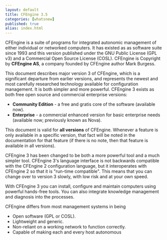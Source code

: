 ```yaml
---
layout: default
title: CFEngine 3.5 
categories: [whatsnew]
published: true
alias: index.html
---
```


CFEngine is a suite of programs for integrated autonomic management
of either individual or networked computers. It has existed as as
software suite since 1993 and this version published under the GNU
Public License (GPL v3) and a Commercial Open Source License
(COSL). CFEngine is Copyright by **CFEngine AS**, a company founded
by CFEngine author Mark Burgess.

This document describes major version 3 of CFEngine, which is a
significant departure from earlier versions, and represents the
newest and most carefully researched technology available for
configuration management. It is both simpler and more powerful.
CFEngine 3 exists as both free open source and commercial
enterprise versions:

-   **Community Edition** - a free and gratis core of the software
    (available now).
-   **Enterprise** - a commercial enhanced version for basic
    enterprise needs (available now; previously known as Nova).

This document is valid for **all versions** of CFEngine. Whenever a
feature is only available in a specific version, that fact will be
noted in the documentation for that feature (if there is no note,
then that feature is available in all versions).

CFEngine 3 has been changed to be both a more powerful tool and a
much simpler tool. CFEngine 3's language interface is not backwards
compatible with the CFEngine 2 configuration language, but it
interoperates with CFEngine 2 so that it is "run-time compatible".
This means that you can change over to version 3 slowly, with low
risk and at your own speed.

With CFEngine 3 you can install, configure and maintain computers
using powerful hands-free tools. You can also integrate knowledge
management and diagnosis into the processes.

CFEngine differs from most management systems in being

-   Open software (GPL or COSL).
-   Lightweight and generic.
-   Non-reliant on a working network to function correctly.
-   Capable of making each and every host autonomous

